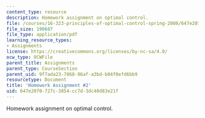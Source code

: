 ```yaml
---
content_type: resource
description: Homework assignment on optimal control.
file: /courses/16-323-principles-of-optimal-control-spring-2008/647e2070727c3854cc7d3dc40d83e21f_assn2.pdf
file_size: 190687
file_type: application/pdf
learning_resource_types:
- Assignments
license: https://creativecommons.org/licenses/by-nc-sa/4.0/
ocw_type: OCWFile
parent_title: Assignments
parent_type: CourseSection
parent_uid: 9f7ada23-7868-96af-a3bd-b04f0efd6bb9
resourcetype: Document
title: 'Homework Assignment #2'
uid: 647e2070-727c-3854-cc7d-3dc40d83e21f
---
```

Homework assignment on optimal control.
